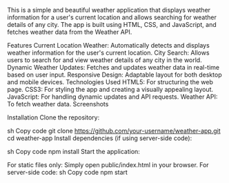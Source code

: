 This is a simple and beautiful weather application that displays weather information for a user's current location and allows searching for weather details of any city. The app is built using HTML, CSS, and JavaScript, and fetches weather data from the Weather API.

Features
Current Location Weather: Automatically detects and displays weather information for the user's current location.
City Search: Allows users to search for and view weather details of any city in the world.
Dynamic Weather Updates: Fetches and updates weather data in real-time based on user input.
Responsive Design: Adaptable layout for both desktop and mobile devices.
Technologies Used
HTML5: For structuring the web page.
CSS3: For styling the app and creating a visually appealing layout.
JavaScript: For handling dynamic updates and API requests.
Weather API: To fetch weather data.
Screenshots

Installation
Clone the repository:

sh
Copy code
git clone https://github.com/your-username/weather-app.git
cd weather-app
Install dependencies (if using server-side code):

sh
Copy code
npm install
Start the application:

For static files only:
Simply open public/index.html in your browser.
For server-side code:
sh
Copy code
npm start
